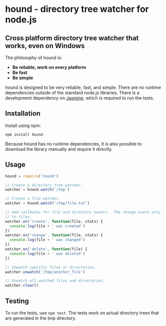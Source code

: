 hound - directory tree watcher for node.js
=============================================

Cross platform directory tree watcher that works, even on Windows
-----------------------------------------------------------------

The philosophy of hound is:

* **Be reliable, work on every platform**
* **Be fast**
* **Be simple**

hound is designed to be very reliable, fast, and simple.  There are no runtime
dependencies outside of the standard node.js libraries.  There is a development
dependency on [Jasmine](http://pivotal.github.com/jasmine/), which is required
to run the tests.

Installation
------------

Install using npm:

```
npm install hound
```

Because hound has no runtime dependencies, it is also possible to download the
library manually and require it directly.

Usage
-----

```javascript
hound = require('hound')

// Create a directory tree watcher.
watcher = hound.watch('/tmp')

// Create a file watcher.
watcher = hound.watch('/tmp/file.txt')

// Add callbacks for file and directory events.  The change event only applies
// to files.
watcher.on('create', function(file, stats) {
  console.log(file + ' was created')
})
watcher.on('change', function(file, stats) {
  console.log(file + ' was changed')
})
watcher.on('delete', function(file) {
  console.log(file + ' was deleted')
})

// Unwatch specific files or directories.
watcher.unwatch('/tmp/another_file')

// Unwatch all watched files and directories.
watcher.clear()
```

Testing
-------

To run the tests, use `npm test`.  The tests work on actual directory trees that
are generated in the tmp directory.
